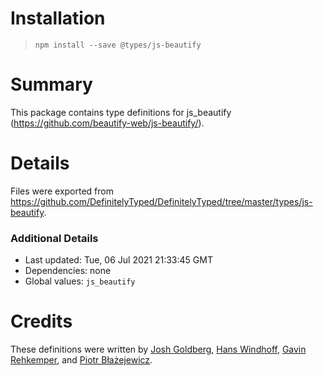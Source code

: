 # Installation
> `npm install --save @types/js-beautify`

# Summary
This package contains type definitions for js_beautify (https://github.com/beautify-web/js-beautify/).

# Details
Files were exported from https://github.com/DefinitelyTyped/DefinitelyTyped/tree/master/types/js-beautify.

### Additional Details
 * Last updated: Tue, 06 Jul 2021 21:33:45 GMT
 * Dependencies: none
 * Global values: `js_beautify`

# Credits
These definitions were written by [Josh Goldberg](https://github.com/JoshuaKGoldberg), [Hans Windhoff](https://github.com/hansrwindhoff), [Gavin Rehkemper](https://github.com/gavinr), and [Piotr Błażejewicz](https://github.com/peterblazejewicz).
